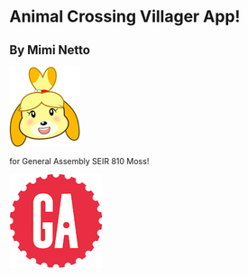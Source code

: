 # Animal Crossing Villager App!

## By Mimi Netto

![Animal Crossing](/img/nookabel.png) <br>


for General Assembly SEIR 810 Moss!

![ga](/img/gaLogo.png) <br>
